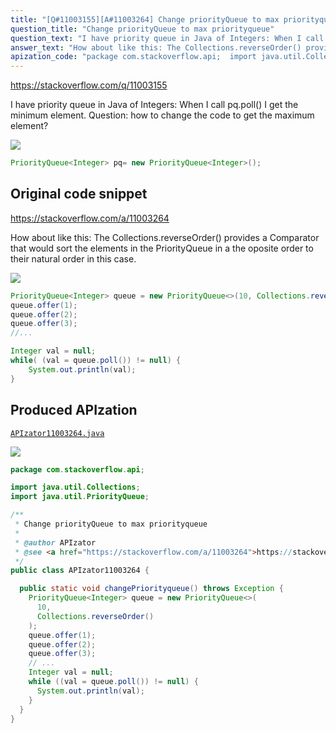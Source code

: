 ```yaml
---
title: "[Q#11003155][A#11003264] Change priorityQueue to max priorityqueue"
question_title: "Change priorityQueue to max priorityqueue"
question_text: "I have priority queue in Java of Integers: When I call pq.poll() I get the minimum element. Question: how to change the code to get the maximum element?"
answer_text: "How about like this: The Collections.reverseOrder() provides a Comparator that would sort the elements in the PriorityQueue in a the oposite order to their natural order in this case."
apization_code: "package com.stackoverflow.api;  import java.util.Collections; import java.util.PriorityQueue;  /**  * Change priorityQueue to max priorityqueue  *  * @author APIzator  * @see <a href=\"https://stackoverflow.com/a/11003264\">https://stackoverflow.com/a/11003264</a>  */ public class APIzator11003264 {    public static void changePriorityqueue() throws Exception {     PriorityQueue<Integer> queue = new PriorityQueue<>(       10,       Collections.reverseOrder()     );     queue.offer(1);     queue.offer(2);     queue.offer(3);     // ...     Integer val = null;     while ((val = queue.poll()) != null) {       System.out.println(val);     }   } }"
---
```


https://stackoverflow.com/q/11003155

I have priority queue in Java of Integers:
When I call pq.poll() I get the minimum element.
Question: how to change the code to get the maximum element?


<div class="code-logo"><img src="/stackoverflow.png" /></div>

```java
PriorityQueue<Integer> pq= new PriorityQueue<Integer>();
```


## Original code snippet

https://stackoverflow.com/a/11003264

How about like this:
The Collections.reverseOrder() provides a Comparator that would sort the elements in the PriorityQueue in a the oposite order to their natural order in this case.

<div class="code-logo"><img src="/stackoverflow.png" /></div>

```java
PriorityQueue<Integer> queue = new PriorityQueue<>(10, Collections.reverseOrder());
queue.offer(1);
queue.offer(2);
queue.offer(3);
//...

Integer val = null;
while( (val = queue.poll()) != null) {
    System.out.println(val);
}
```

## Produced APIzation

[`APIzator11003264.java`](https://github.com/pasqualesalza/apization-temp/raw/main/data/search/APIzator11003264.java)

<div class="code-logo"><img src="/apizator.png" /></div>

```java
package com.stackoverflow.api;

import java.util.Collections;
import java.util.PriorityQueue;

/**
 * Change priorityQueue to max priorityqueue
 *
 * @author APIzator
 * @see <a href="https://stackoverflow.com/a/11003264">https://stackoverflow.com/a/11003264</a>
 */
public class APIzator11003264 {

  public static void changePriorityqueue() throws Exception {
    PriorityQueue<Integer> queue = new PriorityQueue<>(
      10,
      Collections.reverseOrder()
    );
    queue.offer(1);
    queue.offer(2);
    queue.offer(3);
    // ...
    Integer val = null;
    while ((val = queue.poll()) != null) {
      System.out.println(val);
    }
  }
}

```